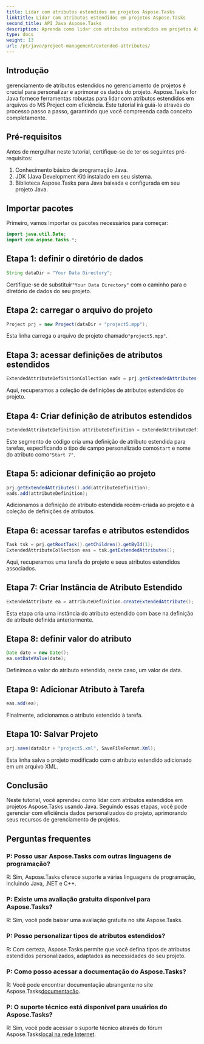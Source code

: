 ```yaml
---
title: Lidar com atributos estendidos em projetos Aspose.Tasks
linktitle: Lidar com atributos estendidos em projetos Aspose.Tasks
second_title: API Java Aspose.Tasks
description: Aprenda como lidar com atributos estendidos em projetos Aspose.Tasks usando Java de forma eficiente. Guia passo a passo para um gerenciamento de projetos eficaz.
type: docs
weight: 13
url: /pt/java/project-management/extended-attributes/
---
```

## Introdução
gerenciamento de atributos estendidos no gerenciamento de projetos é crucial para personalizar e aprimorar os dados do projeto. Aspose.Tasks for Java fornece ferramentas robustas para lidar com atributos estendidos em arquivos do MS Project com eficiência. Este tutorial irá guiá-lo através do processo passo a passo, garantindo que você compreenda cada conceito completamente.
## Pré-requisitos
Antes de mergulhar neste tutorial, certifique-se de ter os seguintes pré-requisitos:
1. Conhecimento básico de programação Java.
2. JDK (Java Development Kit) instalado em seu sistema.
3. Biblioteca Aspose.Tasks para Java baixada e configurada em seu projeto Java.
## Importar pacotes
Primeiro, vamos importar os pacotes necessários para começar:
```java
import java.util.Date;
import com.aspose.tasks.*;
```
## Etapa 1: definir o diretório de dados
```java
String dataDir = "Your Data Directory";
```
 Certifique-se de substituir`"Your Data Directory"` com o caminho para o diretório de dados do seu projeto.
## Etapa 2: carregar o arquivo do projeto
```java
Project prj = new Project(dataDir + "project5.mpp");
```
 Esta linha carrega o arquivo de projeto chamado`"project5.mpp"`.
## Etapa 3: acessar definições de atributos estendidos
```java
ExtendedAttributeDefinitionCollection eads = prj.getExtendedAttributes();
```
Aqui, recuperamos a coleção de definições de atributos estendidos do projeto.
## Etapa 4: Criar definição de atributos estendidos
```java
ExtendedAttributeDefinition attributeDefinition = ExtendedAttributeDefinition.createTaskDefinition(CustomFieldType.Start, ExtendedAttributeTask.Start7, "Start 7");
```
 Este segmento de código cria uma definição de atributo estendida para tarefas, especificando o tipo de campo personalizado como`Start` e nome do atributo como`"Start 7"`.
## Etapa 5: adicionar definição ao projeto
```java
prj.getExtendedAttributes().add(attributeDefinition);
eads.add(attributeDefinition);
```
Adicionamos a definição de atributo estendida recém-criada ao projeto e à coleção de definições de atributos.
## Etapa 6: acessar tarefas e atributos estendidos
```java
Task tsk = prj.getRootTask().getChildren().getById(1);
ExtendedAttributeCollection eas = tsk.getExtendedAttributes();
```
Aqui, recuperamos uma tarefa do projeto e seus atributos estendidos associados.
## Etapa 7: Criar Instância de Atributo Estendido
```java
ExtendedAttribute ea = attributeDefinition.createExtendedAttribute();
```
Esta etapa cria uma instância do atributo estendido com base na definição de atributo definida anteriormente.
## Etapa 8: definir valor do atributo
```java
Date date = new Date();
ea.setDateValue(date);
```
Definimos o valor do atributo estendido, neste caso, um valor de data.
## Etapa 9: Adicionar Atributo à Tarefa
```java
eas.add(ea);
```
Finalmente, adicionamos o atributo estendido à tarefa.
## Etapa 10: Salvar Projeto
```java
prj.save(dataDir + "project5.xml", SaveFileFormat.Xml);
```
Esta linha salva o projeto modificado com o atributo estendido adicionado em um arquivo XML.
## Conclusão
Neste tutorial, você aprendeu como lidar com atributos estendidos em projetos Aspose.Tasks usando Java. Seguindo essas etapas, você pode gerenciar com eficiência dados personalizados do projeto, aprimorando seus recursos de gerenciamento de projetos.
## Perguntas frequentes
### P: Posso usar Aspose.Tasks com outras linguagens de programação?
R: Sim, Aspose.Tasks oferece suporte a várias linguagens de programação, incluindo Java, .NET e C++.
### P: Existe uma avaliação gratuita disponível para Aspose.Tasks?
R: Sim, você pode baixar uma avaliação gratuita no site Aspose.Tasks.
### P: Posso personalizar tipos de atributos estendidos?
R: Com certeza, Aspose.Tasks permite que você defina tipos de atributos estendidos personalizados, adaptados às necessidades do seu projeto.
### P: Como posso acessar a documentação do Aspose.Tasks?
 R: Você pode encontrar documentação abrangente no site Aspose.Tasks[documentação](https://reference.aspose.com/tasks/java/).
### P: O suporte técnico está disponível para usuários do Aspose.Tasks?
 R: Sim, você pode acessar o suporte técnico através do fórum Aspose.Tasks[local na rede Internet](https://forum.aspose.com/c/tasks/15).